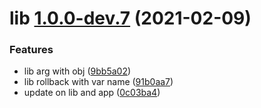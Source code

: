 # lib [1.0.0-dev.7](https://github.com/davikawasaki/multi-semantic-release-monorepo/compare/lib@1.0.0-dev.6...lib@1.0.0-dev.7) (2021-02-09)


### Features

* lib arg with obj ([9bb5a02](https://github.com/davikawasaki/multi-semantic-release-monorepo/commit/9bb5a02efd043b0134fee1799effd432a524645a))
* lib rollback with var name ([91b0aa7](https://github.com/davikawasaki/multi-semantic-release-monorepo/commit/91b0aa7fa8e3af5f79c3f19254a84f0d972757f0))
* update on lib and app ([0c03ba4](https://github.com/davikawasaki/multi-semantic-release-monorepo/commit/0c03ba433edd4c9a2ad1caaedc897483b28e78bc))
